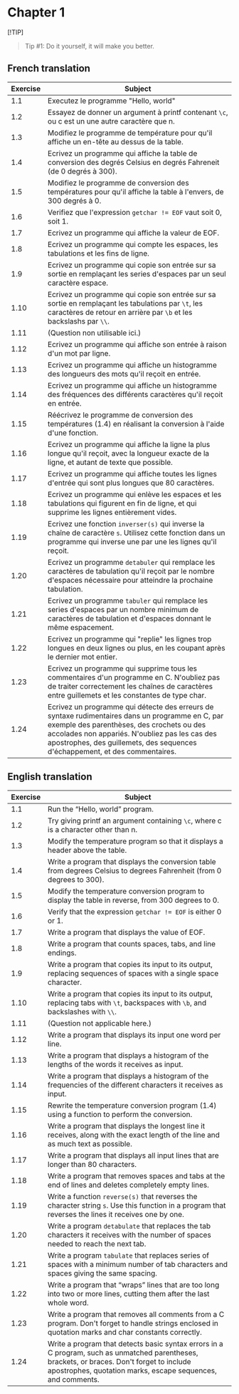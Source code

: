 # Chapter 1

[!TIP]
> Tip #1: Do it yourself, it will make you better.

## French translation

| Exercise | Subject |
| --- | --- |
| 1.1 | Executez le programme "Hello, world" |
| 1.2 | Essayez de donner un argument à printf contenant `\c`, ou c est un une autre caractère que n. |
| 1.3 | Modifiez le programme de température pour qu'il affiche un en-tête au dessus de la table. |
| 1.4 | Ecrivez un programme qui affiche la table de conversion des degrés Celsius en degrés Fahreneit (de 0 degrés à 300). |
| 1.5 | Modifiez le programme de conversion des températures pour qu'il affiche la table à l'envers, de 300 degrés à 0. |
| 1.6 | Verifiez que l'expression `getchar != EOF` vaut soit 0, soit 1. |
| 1.7 | Ecrivez un programme qui affiche la valeur de EOF. |
| 1.8 | Ecrivez un programme qui compte les espaces, les tabulations et les fins de ligne. |
| 1.9 | Ecrivez un programme qui copie son entrée sur sa sortie en remplaçant les series d'espaces par un seul caractère espace. |
| 1.10 | Ecrivez un programme qui copie son entrée sur sa sortie en remplaçant les tabulations par `\t`, les caractères de retour en arrière par `\b` et les backslashs par `\\`. |
| 1.11 | (Question non utilisable ici.) |
| 1.12 | Ecrivez un programme qui affiche son entrée à raison d'un mot par ligne. |
| 1.13 | Ecrivez un programme qui affiche un histogramme des longueurs des mots qu'il reçoit en entrée. |
| 1.14 | Ecrivez un programme qui affiche un histogramme des fréquences des différents caractères qu'il reçoit en entrée. |
| 1.15 | Réécrivez le programme de conversion des températures (1.4) en réalisant la conversion à l'aide d'une fonction. |
| 1.16 | Ecrivez un programme qui affiche la ligne la plus longue qu'il reçoit, avec la longueur exacte de la ligne, et autant de texte que possible. |
| 1.17 | Ecrivez un programme qui affiche toutes les lignes d'entrée qui sont plus longues que 80 caractères. |
| 1.18 | Ecrivez un programme qui enlève les espaces et les tabulations qui figurent en fin de ligne, et qui supprime les lignes entièrement vides. |
| 1.19 | Ecrivez une fonction `inverser(s)` qui inverse la chaîne de caractère `s`. Utilisez cette fonction dans un programme qui inverse une par une les lignes qu'il reçoit. |
| 1.20 | Ecrivez un programme `detabuler` qui remplace les caractères de tabulation qu'il reçoit par le nombre d'espaces nécessaire pour atteindre la prochaine tabulation. |
| 1.21 | Ecrivez un programme `tabuler` qui remplace les series d'espaces par un nombre minimum de caractères de tabulation et d'espaces donnant le même espacement. |
| 1.22 | Ecrivez un programme qui "replie" les lignes trop longues en deux lignes ou plus, en les coupant après le dernier mot entier. |
| 1.23 | Ecrivez un programme qui supprime tous les commentaires d'un programme en C. N'oubliez pas de traiter correctement les chaînes de caractères entre guillemets et les constantes de type char. |
| 1.24 | Ecrivez un programme qui détecte des erreurs de syntaxe rudimentaires dans un programme en C, par exemple des parenthèses, des crochets ou des accolades non appariés. N'oubliez pas les cas des apostrophes, des guillemets, des sequences d'échappement, et des commentaires. |

## English translation

| Exercise | Subject |
| --- | --- |
| 1.1 | Run the “Hello, world” program. |
| 1.2 | Try giving printf an argument containing `\c`, where c is a character other than n. |
| 1.3 | Modify the temperature program so that it displays a header above the table. |
| 1.4 | Write a program that displays the conversion table from degrees Celsius to degrees Fahrenheit (from 0 degrees to 300). |
| 1.5 | Modify the temperature conversion program to display the table in reverse, from 300 degrees to 0. |
| 1.6 | Verify that the expression `getchar != EOF` is either 0 or 1. |
| 1.7 | Write a program that displays the value of EOF. |
| 1.8 | Write a program that counts spaces, tabs, and line endings. |
| 1.9 | Write a program that copies its input to its output, replacing sequences of spaces with a single space character. |
| 1.10 | Write a program that copies its input to its output, replacing tabs with `\t`, backspaces with `\b`, and backslashes with `\\`. |
| 1.11 | (Question not applicable here.) |
| 1.12 | Write a program that displays its input one word per line. |
| 1.13 | Write a program that displays a histogram of the lengths of the words it receives as input. |
| 1.14 | Write a program that displays a histogram of the frequencies of the different characters it receives as input. |
| 1.15 | Rewrite the temperature conversion program (1.4) using a function to perform the conversion. |
| 1.16 | Write a program that displays the longest line it receives, along with the exact length of the line and as much text as possible. |
| 1.17 | Write a program that displays all input lines that are longer than 80 characters. |
| 1.18 | Write a program that removes spaces and tabs at the end of lines and deletes completely empty lines. |
| 1.19 | Write a function `reverse(s)` that reverses the character string `s`. Use this function in a program that reverses the lines it receives one by one. |
| 1.20 | Write a program `detabulate` that replaces the tab characters it receives with the number of spaces needed to reach the next tab. |
| 1.21 | Write a program `tabulate` that replaces series of spaces with a minimum number of tab characters and spaces giving the same spacing. |
| 1.22 | Write a program that “wraps” lines that are too long into two or more lines, cutting them after the last whole word. |
| 1.23 | Write a program that removes all comments from a C program. Don't forget to handle strings enclosed in quotation marks and char constants correctly. |
| 1.24 | Write a program that detects basic syntax errors in a C program, such as unmatched parentheses, brackets, or braces. Don't forget to include apostrophes, quotation marks, escape sequences, and comments. |